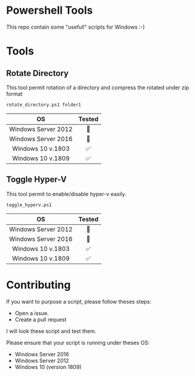 # Powershell Tools

This repo contain some "usefull" scripts for Windows :-)


# Tools

## Rotate Directory

This tool permit rotation of a directory and compress the rotated under zip format

```
rotate_directory.ps1 folder1
```

| OS | Tested |
| :---: |:---:|
| Windows Server 2012 | :black_square_button: |
| Windows Server 2016 | :black_square_button: |
| Windows 10 v.1803 | :white_check_mark: |
| Windows 10 v.1809 | :white_check_mark: |

## Toggle Hyper-V

This tool permit to enable/disable hyper-v easily.

```
toggle_hyperv.ps1
```

| OS | Tested |
| :---: |:---:|
| Windows Server 2012 | :black_square_button: |
| Windows Server 2016 | :black_square_button: |
| Windows 10 v.1803 | :white_check_mark: |
| Windows 10 v.1809 | :white_check_mark: |


# Contributing

If you want to purpose a script, please follow theses steps:

- Open a issue.
- Create a pull request

I will look these script and test them.

Please ensure that your script is running under theses OS:

- Windows Server 2016
- Windows Server 2012
- Windows 10 (version 1809)
